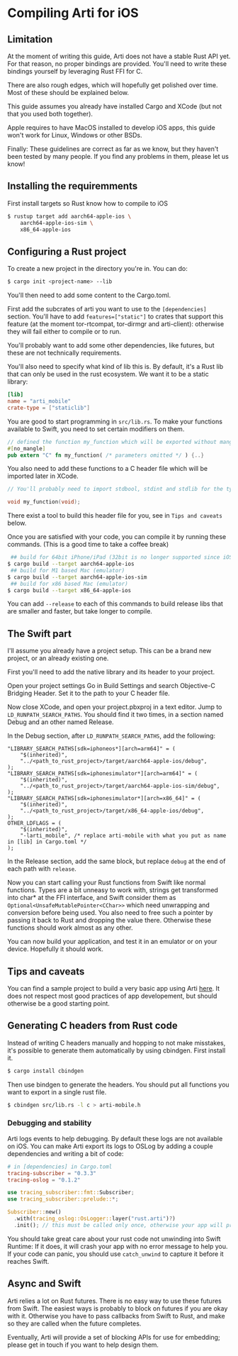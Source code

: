 # Compiling Arti for iOS

## Limitation
At the moment of writing this guide, Arti does not have a stable Rust API yet. For that reason, no proper bindings are provided.
You'll need to write these bindings yourself by leveraging Rust FFI for C.

There are also rough edges, which will hopefully get polished over time. Most of these should be explained below.

This guide assumes you already have installed Cargo and XCode (but not that you used both together).

Apple requires to have MacOS installed to develop iOS apps, this guide won't work for Linux, Windows or other BSDs.

Finally: These guidelines are correct as far as we know, but they haven't
been tested by many people. If you find any problems in them, please let us
know!

## Installing the requiremments

First install targets so Rust know how to compile to iOS
```sh
$ rustup target add aarch64-apple-ios \
	aarch64-apple-ios-sim \
	x86_64-apple-ios
```

## Configuring a Rust project

To create a new project in the directory you're in. You can do:
```sh
$ cargo init <project-name> --lib
```

You'll then need to add some content to the Cargo.toml.

First add the subcrates of arti you want to use to the `[dependencies]` section. You'll have to add `features=["static"]` to crates that support this feature
(at the moment tor-rtcompat, tor-dirmgr and arti-client): otherwise they will fail either to compile or to run.

You'll probably want to add some other dependencies, like futures, but these are not technically requirements.

You'll also need to specify what kind of lib this is. By default, it's a Rust lib that can only be used in the rust ecosystem.
We want it to be a static library:
```toml
[lib]
name = "arti_mobile"
crate-type = ["staticlib"]
```

You are good to start programming in `src/lib.rs`.
To make your functions available to Swift, you need to set certain modifiers on them.
```rust
// defined the function my_function which will be exported without mangling its name, as a C-compatible function.
#[no_mangle]
pub extern "C" fn my_function( /* parameters omitted */ ) {..}
```

You also need to add these functions to a C header file which will be imported later in XCode.
```C
// You'll probably need to import stdbool, stdint and stdlib for the type definitions they contain

void my_function(void);
```

There exist a tool to build this header file for you, see in `Tips and caveats` below.

Once you are satisfied with your code, you can compile it by running these commands. (This is a good time to take a coffee break)
```sh
 ## build for 64bit iPhone/iPad (32bit is no longer supported since iOS 11)
$ cargo build --target aarch64-apple-ios
 ## build for M1 based Mac (emulator)
$ cargo build --target aarch64-apple-ios-sim
 ## build for x86 based Mac (emulator)
$ cargo build --target x86_64-apple-ios
```

You can add `--release` to each of this commands to build release libs that are smaller and faster, but take longer to compile.

## The Swift part

I'll assume you already have a project setup. This can be a brand new project, or an already existing one.

First you'll need to add the native library and its header to your project.

Open your project settings Go in Build Settings and search Objective-C Bridging Header. Set it to the path
to your C header file.

Now close XCode, and open your project.pbxproj in a text editor. Jump to `LD_RUNPATH_SEARCH_PATHS`. You 
should find it two times, in a section named Debug and an other named Release.

In the Debug section, after `LD_RUNPATH_SEARCH_PATHS`, add the following:
```
"LIBRARY_SEARCH_PATHS[sdk=iphoneos*][arch=arm64]" = (
	"$(inherited)",
	"../<path_to_rust_project>/target/aarch64-apple-ios/debug",
);
"LIBRARY_SEARCH_PATHS[sdk=iphonesimulator*][arch=arm64]" = (
	"$(inherited)",
	"../<path_to_rust_project>/target/aarch64-apple-ios-sim/debug",
);
"LIBRARY_SEARCH_PATHS[sdk=iphonesimulator*][arch=x86_64]" = (
	"$(inherited)",
	"../<path_to_rust_project>/target/x86_64-apple-ios/debug",
);
OTHER_LDFLAGS = (
	"$(inherited)",
	"-larti_mobile", /* replace arti-mobile with what you put as name in [lib] in Cargo.toml */
);
```

In the Release section, add the same block, but replace `debug` at the end of each path with `release`.

Now you can start calling your Rust functions from Swift like normal functions. Types are a bit unneasy to
work with, strings get transformed into char\* at the FFI interface, and Swift consider them as 
`Optional<UnsafeMutablePointer<CChar>>` which need unwrapping and conversion before being used. You also
need to free such a pointer by passing it back to Rust and dropping the value there. Otherwise these
functions should work almost as any other.

You can now build your application, and test it in an emulator or on your device. Hopefully it should work.

## Tips and caveats

You can find a sample project to build a very basic app using Arti [here](https://gitlab.torproject.org/trinity-1686a/arti-mobile-example/).
It does not respect most good practices of app developement, but should otherwise be a good starting point.

## Generating C headers from Rust code
Instead of writing C headers manually and hopping to not make misstakes, it's possible to generate them
automatically by using cbindgen. First install it.
```sh
$ cargo install cbindgen
```

Then use bindgen to generate the headers. You should put all functions you want to export in a single rust file.
```sh
$ cbindgen src/lib.rs -l c > arti-mobile.h
```

### Debugging and stability
Arti logs events to help debugging. By default these logs are not available on iOS.
You can make Arti export its logs to OSLog by adding a couple dependencies and writing a bit of code:

```toml
# in [dependencies] in Cargo.toml
tracing-subscriber = "0.3.3"
tracing-oslog = "0.1.2"
```

```rust
use tracing_subscriber::fmt::Subscriber;
use tracing_subscriber::prelude::*;

Subscriber::new()
  .with(tracing_oslog::OsLogger::layer("rust.arti")?)
  .init(); // this must be called only once, otherwise your app will probably crash
```

You should take great care about your rust code not unwinding into Swift Runtime: If it does, it will crash your app with no error message to help you.
If your code can panic, you should use `catch_unwind` to capture it before it reaches Swift.

## Async and Swift
Arti relies a lot on Rust futures. There is no easy way to use these futures from Swift. The easiest ways is probably to block on futures
if you are okay with it. Otherwise you have to pass callbacks from Swift to Rust, and make so they are called when the future completes.

Eventually, Arti will provide a set of blocking APIs for use for embedding;
please get in touch if you want to help design them.
